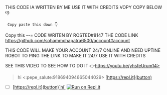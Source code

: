 THIS CODE IA WRITTEN BY ME USE IT WITH CREDITS VOPY COPY BELOW 👎

     Copy paste this down 👇
   
Copy this --= CODE WRITEN BY ROSTED#8147 THE CODE LINK https://github.com/sohammohapatra6500/account#account

THIS CODE WILL MAKE YOUR ACCOUNT 24/7 ONLINE AND NEED UPTINE ROBOT TO PING THE LINK TO MAKE IT 24/7
USE IT WITH CREDITS

SEE THIS VIDEO TO SEE HOW TO DO IT 👉https://youtu.be/yhsfeUrum14>
> hi
<:pepe_salute:918694094665044029>
[https://repl.it](button)
- [ ] [https://repl.it](button)`hi`
[![Run on Repl.it](https://repl.it/badge/github/navaneethkm004/Discord-24x7-Radio-Bot)](https://repl.it/github/navaneethkm004/Discord-24x7-Radio-Bot)

